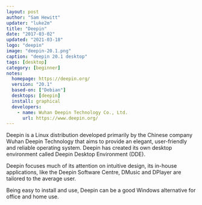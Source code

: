 ```yaml
---
layout: post
author: "Sam Hewitt"
updater: "luke2m"
title: "Deepin"
date: "2017-03-02"
updated: "2021-03-18"
logo: "deepin"
image: "deepin-20.1.png"
caption: "deepin 20.1 desktop"
tags: [desktop]
category: [beginner]
notes:
  homepage: https://deepin.org/
  version: "20.1"
  based-on: ["Debian"]
  desktops: [deepin]
  install: graphical
  developers:
    - name: Wuhan Deepin Technology Co., Ltd.
      url: https://www.deepin.org/
---
```


Deepin is a Linux distribution developed primarily by the Chinese company Wuhan Deepin Technology that aims to provide an elegant, user-friendly and reliable operating system. Deepin has created its own desktop environment called Deepin Desktop Environment (DDE).

Deepin focuses much of its attention on intuitive design, its in-house applications, like the Deepin Software Centre, DMusic and DPlayer are tailored to the average user.

Being easy to install and use, Deepin can be a good Windows alternative for office and home use.
